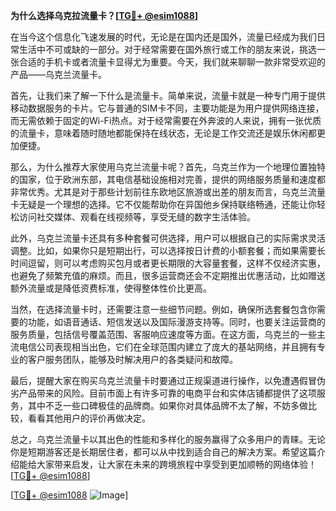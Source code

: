 **为什么选择乌克拉流量卡？[[TG💪+ @esim1088](https://t.me/s/esim1088)]**

在当今这个信息化飞速发展的时代，无论是在国内还是国外，流量已经成为我们日常生活中不可或缺的一部分。对于经常需要在国外旅行或工作的朋友来说，挑选一张合适的手机卡或者流量卡显得尤为重要。今天，我们就来聊聊一款非常受欢迎的产品——乌克兰流量卡。

首先，让我们来了解一下什么是流量卡。简单来说，流量卡就是一种专门用于提供移动数据服务的卡片。它与普通的SIM卡不同，主要功能是为用户提供网络连接，而无需依赖于固定的Wi-Fi热点。对于经常需要在外奔波的人来说，拥有一张优质的流量卡，意味着随时随地都能保持在线状态，无论是工作交流还是娱乐休闲都更加便捷。

那么，为什么推荐大家使用乌克兰流量卡呢？首先，乌克兰作为一个地理位置独特的国家，位于欧洲东部，其电信基础设施相对完善，提供的网络服务质量和速度都非常优秀。尤其是对于那些计划前往东欧地区旅游或出差的朋友而言，乌克兰流量卡无疑是一个理想的选择。它不仅能帮助你在异国他乡保持联络畅通，还能让你轻松访问社交媒体、观看在线视频等，享受无缝的数字生活体验。

此外，乌克兰流量卡还具有多种套餐可供选择，用户可以根据自己的实际需求灵活调整。比如，如果你只是短期出行，可以选择按日计费的小额套餐；而如果需要长时间逗留，则可以考虑购买包月或者更长期限的大容量套餐，这样不仅经济实惠，也避免了频繁充值的麻烦。而且，很多运营商还会不定期推出优惠活动，比如赠送额外流量或是降低资费标准，使得整体性价比更高。

当然，在选择流量卡时，还需要注意一些细节问题。例如，确保所选套餐包含你需要的功能，如语音通话、短信发送以及国际漫游支持等。同时，也要关注运营商的服务质量，包括信号覆盖范围、客服响应速度等方面。在这方面，乌克兰的一些主流电信公司表现相当出色，它们在全球范围内建立了庞大的基站网络，并且拥有专业的客户服务团队，能够及时解决用户的各类疑问和故障。

最后，提醒大家在购买乌克兰流量卡时要通过正规渠道进行操作，以免遭遇假冒伪劣产品带来的风险。目前市面上有许多可靠的电商平台和实体店铺都提供了这项服务，其中不乏一些口碑极佳的品牌商。如果你对具体品牌不太了解，不妨多做比较，看看其他用户的评价再做决定。

总之，乌克兰流量卡以其出色的性能和多样化的服务赢得了众多用户的青睐。无论你是短期游客还是长期居住者，都可以从中找到适合自己的解决方案。希望这篇介绍能给大家带来启发，让大家在未来的跨境旅程中享受到更加顺畅的网络体验！[[TG💪+ @esim1088](https://t.me/s/esim1088)]

[[TG💪+ @esim1088](https://t.me/s/esim1088) ![Image](https://i.postimg.cc/4NQfJmqS/Snipaste-2025-05-13-00-14-12.png)]